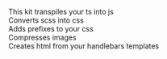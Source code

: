This kit transpiles your ts into js  
Converts scss into css  
Adds prefixes to your css  
Compresses images  
Creates html from your handlebars templates
